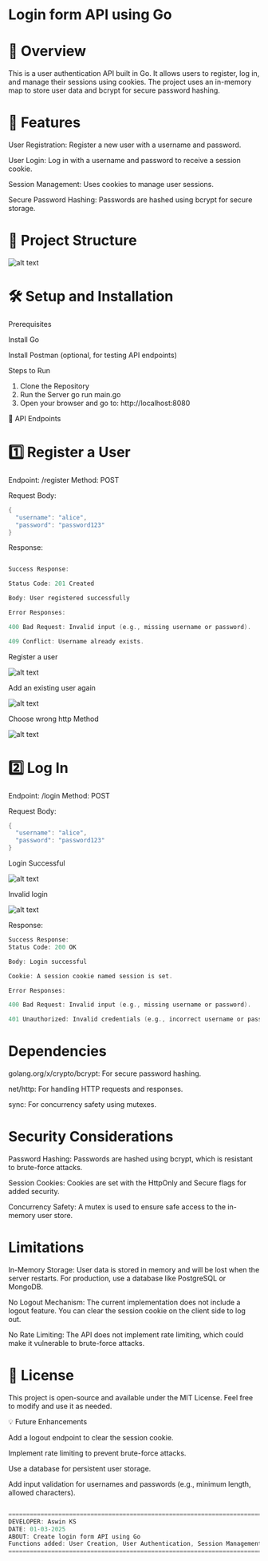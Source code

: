 # Login form API using Go

# 📌 Overview

This is a user authentication API built in Go. 
It allows users to register, log in, and manage their sessions using cookies. 
The project uses an in-memory map to store user data and bcrypt for secure password hashing.

# 🚀 Features

User Registration: Register a new user with a username and password.

User Login: Log in with a username and password to receive a session cookie.

Session Management: Uses cookies to manage user sessions.

Secure Password Hashing: Passwords are hashed using bcrypt for secure storage.

# 📂 Project Structure

![alt text](./images/image.png)

# 🛠️ Setup and Installation

Prerequisites

Install Go

Install Postman (optional, for testing API endpoints)

Steps to Run


1. Clone the Repository
2. Run the Server
go run main.go
3. Open your browser and go to:
http://localhost:8080


🔗 API Endpoints

# 1️⃣ Register a User

Endpoint: /register
Method: POST

Request Body:
```go
{
  "username": "alice",
  "password": "password123"
}
```

Response:

```go

Success Response:

Status Code: 201 Created

Body: User registered successfully

Error Responses:

400 Bad Request: Invalid input (e.g., missing username or password).

409 Conflict: Username already exists.

```

Register a user


![alt text](./images/image-1.png)

Add an existing user again


![alt text](./images/image-2.png)

Choose wrong http Method


![alt text](./images/image-3.png)


# 2️⃣ Log In

Endpoint: /login
Method: POST

Request Body:

```go
{
  "username": "alice",
  "password": "password123"
}
```
Login Successful


![alt text](./images/image-4.png)

Invalid login


![alt text](./images/image-5.png)

Response:
```go
Success Response:
Status Code: 200 OK

Body: Login successful

Cookie: A session cookie named session is set.

Error Responses:

400 Bad Request: Invalid input (e.g., missing username or password).

401 Unauthorized: Invalid credentials (e.g., incorrect username or password).
```

# Dependencies

golang.org/x/crypto/bcrypt: For secure password hashing.

net/http: For handling HTTP requests and responses.

sync: For concurrency safety using mutexes.

# Security Considerations

Password Hashing: Passwords are hashed using bcrypt, which is resistant to brute-force attacks.

Session Cookies: Cookies are set with the HttpOnly and Secure flags for added security.

Concurrency Safety: A mutex is used to ensure safe access to the in-memory user store.

# Limitations

In-Memory Storage: User data is stored in memory and will be lost when the server restarts. For production, use a database like PostgreSQL or MongoDB.

No Logout Mechanism: The current implementation does not include a logout feature. You can clear the session cookie on the client side to log out.

No Rate Limiting: The API does not implement rate limiting, which could make it vulnerable to brute-force attacks.

# 📜 License

This project is open-source and available under the MIT License. Feel free to modify and use it as needed.

💡 Future Enhancements

Add a logout endpoint to clear the session cookie.

Implement rate limiting to prevent brute-force attacks.

Use a database for persistent user storage.

Add input validation for usernames and passwords (e.g., minimum length, allowed characters).

```go

=============================================================================
DEVELOPER: Aswin KS
DATE: 01-03-2025
ABOUT: Create login form API using Go
Functions added: User Creation, User Authentication, Session Management
===========================================================================

```